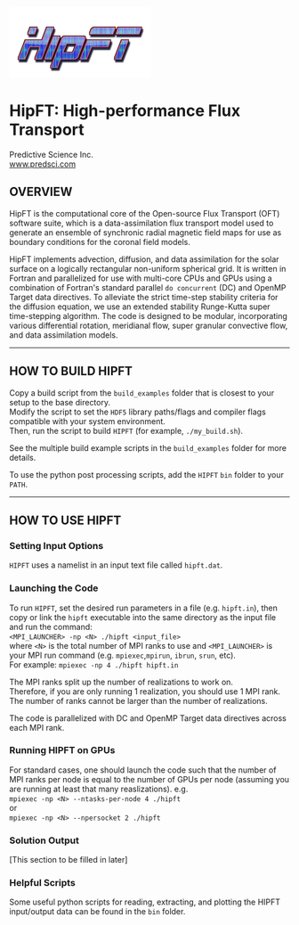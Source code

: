 ![HipFT](hipft_logo.png)

# HipFT: High-performance Flux Transport 
Predictive Science Inc.  
www.predsci.com

## OVERVIEW ##
  
HipFT is the computational core of the Open-source Flux Transport (OFT) software suite, which is a data-assimilation flux transport model used to generate an ensemble of synchronic radial magnetic field maps for use as boundary conditions for the coronal field models.   
  
HipFT implements advection, diffusion, and data assimilation for the solar surface on a logically rectangular non-uniform spherical grid.  It is written in Fortran and parallelized for use with multi-core CPUs and GPUs using a combination of Fortran's standard parallel `do concurrent` (DC) and OpenMP Target data directives.  To alleviate the strict time-step stability criteria for the diffusion equation, we use an extended stability Runge-Kutta super time-stepping algorithm.  The code is designed to be modular, incorporating various differential rotation, meridianal flow, super granular convective flow, and data assimilation models.
  
--------------------------------  
   
## HOW TO BUILD HIPFT ##  

Copy a build script from the `build_examples` folder that is closest to your setup to the base directory.  
Modify the script to set the `HDF5` library paths/flags and compiler flags compatible with your system environment.   
Then, run the script to build `HIPFT` (for example, `./my_build.sh`).  
  
See the multiple build example scripts in the `build_examples` folder for more details.  
  
To use the python post processing scripts, add the `HIPFT` `bin` folder to your `PATH`.  
  
--------------------------------  
  
## HOW TO USE HIPFT ##  
  
### Setting Input Options  
  
`HIPFT` uses a namelist in an input text file called `hipft.dat`.  
  
### Launching the Code ###  
    
To run `HIPFT`, set the desired run parameters in a file (e.g. `hipft.in`), then copy or link the `hipft` executable into the same directory as the input file and run the command:  
  `<MPI_LAUNCHER> -np <N> ./hipft <input_file>`  
where `<N>` is the total number of MPI ranks to use and `<MPI_LAUNCHER>` is your MPI run command (e.g. `mpiexec`,`mpirun`, `ibrun`, `srun`, etc).  
For example:  `mpiexec -np 4 ./hipft hipft.in`  
  
The MPI ranks split up the number of realizations to work on.  
Therefore, if you are only running 1 realization, you should use 1 MPI rank.  
The number of ranks cannot be larger than the number of realizations.  
  
The code is parallelized with DC and OpenMP Target data directives across each MPI rank.  
  
### Running HIPFT on GPUs ###
  
For standard cases, one should launch the code such that the number of MPI ranks per node is equal to the number of GPUs per node (assuming you are running at least that many reaslizations). 
e.g.  
`mpiexec -np <N> --ntasks-per-node 4 ./hipft`  
or  
`mpiexec -np <N> --npersocket 2 ./hipft`  
  
### Solution Output ###  
  
[This section to be filled in later]  
  
### Helpful Scripts ###  
  
Some useful python scripts for reading, extracting, and plotting the HIPFT input/output data can be found in the  `bin` folder.  


